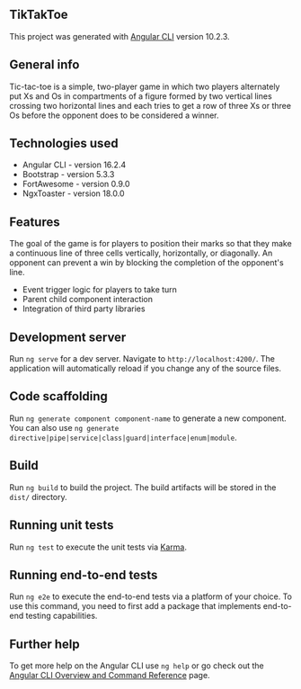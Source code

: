 ## TikTakToe
  This project was generated with [Angular CLI](https://github.com/angular/angular-cli) version 10.2.3.
## General info
  Tic-tac-toe is a simple, two-player game in which two players alternately put Xs and Os in compartments of a figure formed by two vertical lines crossing two horizontal lines and each tries to get a row of three Xs or three Os before the opponent does to be considered a winner.
## Technologies used
* Angular CLI - version 16.2.4
* Bootstrap - version 5.3.3
* FortAwesome - version 0.9.0
* NgxToaster - version 18.0.0
## Features
The goal of the game is for players to position their marks so that they make a continuous line of three cells vertically, horizontally, or diagonally. An opponent can prevent a win by blocking the completion of the opponent's line.
* Event trigger logic for players to take turn
* Parent child component interaction
* Integration of third party libraries

## Development server

Run `ng serve` for a dev server. Navigate to `http://localhost:4200/`. The application will automatically reload if you change any of the source files.

## Code scaffolding

Run `ng generate component component-name` to generate a new component. You can also use `ng generate directive|pipe|service|class|guard|interface|enum|module`.

## Build

Run `ng build` to build the project. The build artifacts will be stored in the `dist/` directory.

## Running unit tests

Run `ng test` to execute the unit tests via [Karma](https://karma-runner.github.io).

## Running end-to-end tests

Run `ng e2e` to execute the end-to-end tests via a platform of your choice. To use this command, you need to first add a package that implements end-to-end testing capabilities.

## Further help

To get more help on the Angular CLI use `ng help` or go check out the [Angular CLI Overview and Command Reference](https://angular.io/cli) page.
